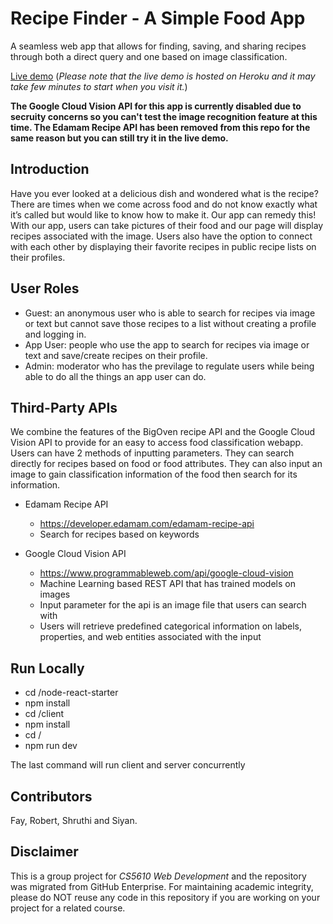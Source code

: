 # Recipe Finder - A Simple Food App

A seamless web app that allows for finding, saving, and sharing recipes through both a direct query and one based on image classification.

[Live demo](https://stormy-gorge-15727.herokuapp.com) (*Please note that the live demo is hosted on Heroku and it may take few minutes to start when you visit it.*)

**The Google Cloud Vision API for this app is currently disabled due to secruity concerns so you can't test the image recognition feature at this time. The Edamam Recipe API has been removed from this repo for the same reason but you can still try it in the live demo.**

## Introduction

Have you ever looked at a delicious dish and wondered what is the recipe? There are times when we come across food and do not know exactly what it’s called but would like to know how to make it. Our app can remedy this! With our app, users can take pictures of their food and our page will display recipes associated with the image. Users also have the option to connect with each other by displaying their favorite recipes in public recipe lists on their profiles.

## User Roles

- Guest: an anonymous user who is able to search for recipes via image or text but cannot save those recipes to a list without creating a profile and logging in. 
- App User: people who use the app to search for recipes via image or text and save/create recipes on their profile.
- Admin: moderator who has the previlage to regulate users while being able to do all the things an app user can do.

## Third-Party APIs

We combine the features of the BigOven recipe API and the Google Cloud Vision API to provide for an easy to access food classification webapp. Users can have 2 methods of inputting parameters. They can search directly for recipes based on food or food attributes. They can also input an image to gain classification information of the food then search for its information.

- Edamam Recipe API
  - https://developer.edamam.com/edamam-recipe-api
  - Search for recipes based on keywords

- Google Cloud Vision API
  - https://www.programmableweb.com/api/google-cloud-vision
  - Machine Learning based REST API that has trained models on images
  - Input parameter for the api is an image file that users can search with
  - Users will retrieve predefined categorical information on labels, properties, and web entities associated with the input


## Run Locally

- cd /node-react-starter
- npm install
- cd /client
- npm install
- cd /
- npm run dev 

The last command will run client and server concurrently

## Contributors

Fay, Robert, Shruthi and Siyan.

## Disclaimer 

This is a group project for *CS5610 Web Development* and the repository was migrated from GitHub Enterprise. For maintaining academic integrity, please do NOT reuse any code in this repository if you are working on your project for a related course.
